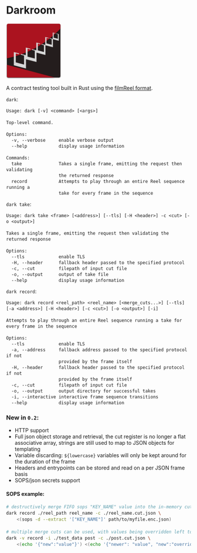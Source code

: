 # Darkroom

<img src="darkroomlogo_mini.svg?sanitize=true" width="150"/>

A contract testing tool built in Rust using the [filmReel format](https://github.com/Bestowinc/filmReel).


`dark`:

<!-- dark start -->
```
Usage: dark [-v] <command> [<args>]

Top-level command.

Options:
  -v, --verbose     enable verbose output
  --help            display usage information

Commands:
  take              Takes a single frame, emitting the request then validating
                    the returned response
  record            Attempts to play through an entire Reel sequence running a
                    take for every frame in the sequence

```
<!-- dark stop -->


`dark take`:

<!-- dark take start -->

```
Usage: dark take <frame> [<address>] [--tls] [-H <header>] -c <cut> [-o <output>]

Takes a single frame, emitting the request then validating the returned response

Options:
  --tls             enable TLS
  -H, --header      fallback header passed to the specified protocol
  -c, --cut         filepath of input cut file
  -o, --output      output of take file
  --help            display usage information

```
<!-- dark take stop -->

`dark record`:

<!-- dark record start -->
```
Usage: dark record <reel_path> <reel_name> [<merge_cuts...>] [--tls] [-a <address>] [-H <header>] [-c <cut>] [-o <output>] [-i]

Attempts to play through an entire Reel sequence running a take for every frame in the sequence

Options:
  --tls             enable TLS
  -a, --address     fallback address passed to the specified protocol if not
                    provided by the frame itself
  -H, --header      fallback header passed to the specified protocol if not
                    provided by the frame itself
  -c, --cut         filepath of input cut file
  -o, --output      output directory for successful takes
  -i, --interactive interactive frame sequence transitions
  --help            display usage information

```
<!-- dark record stop -->

### New in `0.2`:

* HTTP support
* Full json object storage and retrieval, the cut register is no longer a flat associative array, strings are still used to map to JSON objects for templating
* Variable discarding: `${lowercase}` variables will only be kept around for the duration of the frame
* Headers and entrypoints can be stored and read on a per JSON frame basis
* SOPS/json secrets support


#### SOPS example:

```sh
# destructively merge FIFO sops "KEY_NAME" value into the in-memory cut register
dark record ./reel_path reel_name -c ./reel_name.cut.json \
    <(sops -d --extract '["KEY_NAME"]' path/to/myfile.enc.json)

# multiple merge cuts can be used, with values being overridden left to right (right will have newer values)
dark -v record -i ./test_data post -c ./post.cut.json \
    <(echo '{"new":"value"}') <(echo '{"newer": "value", "new":"overridden"}'
```

